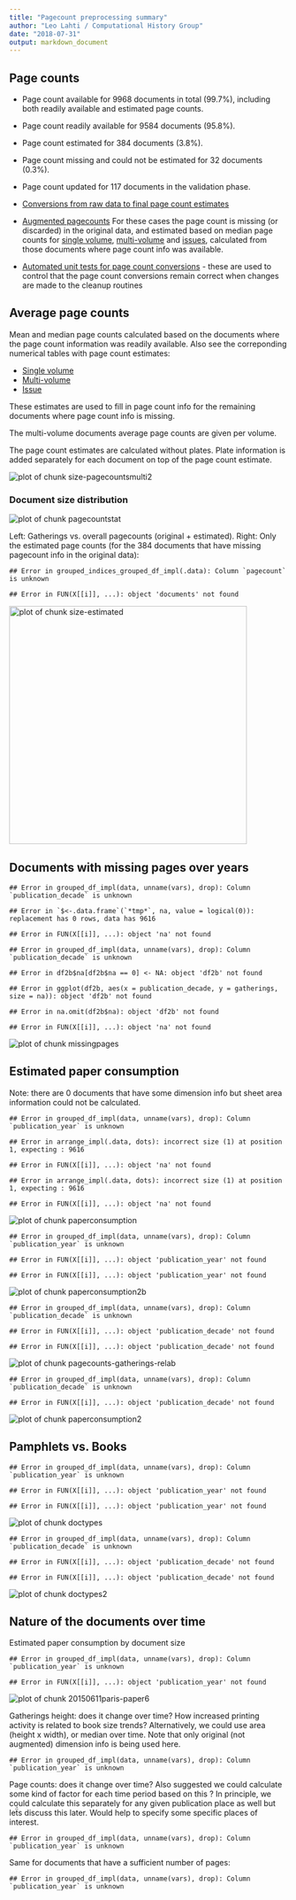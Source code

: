 ```yaml
---
title: "Pagecount preprocessing summary"
author: "Leo Lahti / Computational History Group"
date: "2018-07-31"
output: markdown_document
---
```





## Page counts

  * Page count available for 9968 documents in total (99.7%), including both readily available and estimated page counts.

  * Page count readily available for 9584 documents (95.8%). 

  * Page count estimated for 384 documents (3.8%).

  * Page count missing and could not be estimated for 32 documents (0.3%).

  * Page count updated for 117 documents in the validation phase.
  
  * [Conversions from raw data to final page count estimates](output.tables/pagecount_conversions.csv)

  * [Augmented pagecounts](output.tables/pagecount_discarded.csv) For these cases the page count is missing (or discarded) in the original data, and estimated based on median page counts for [single volume](mean_pagecounts_singlevol.csv), [multi-volume](mean_pagecounts_multivol.csv) and [issues](mean_pagecounts_issue.csv), calculated from those documents where page count info was available.

  * [Automated unit tests for page count conversions](https://github.com/COMHIS/bibliographica/blob/master/inst/extdata/tests_polish_physical_extent.csv) - these are used to control that the page count conversions remain correct when changes are made to the cleanup routines



## Average page counts

Mean and median page counts calculated based on the documents where
the page count information was readily available. Also see the
correponding numerical tables with page count estimates:

 * [Single volume](mean_pagecounts_singlevol.csv)
 * [Multi-volume](mean_pagecounts_multivol.csv)
 * [Issue](mean_pagecounts_issue.csv)

These estimates are used to fill in page count info for the remaining
documents where page count info is missing.

The multi-volume documents average page counts are given per volume.

The page count estimates are calculated without plates. Plate
information is added separately for each document on top of the page
count estimate.



![plot of chunk size-pagecountsmulti2](figure/pagecount-size-pagecountsmulti2-1.png)



### Document size distribution

![plot of chunk pagecountstat](figure/pagecount-pagecountstat-1.png)

Left: Gatherings vs. overall pagecounts (original + estimated). Right: Only the estimated page counts (for the 384 documents that have missing pagecount info in the original data):


```
## Error in grouped_indices_grouped_df_impl(.data): Column `pagecount` is unknown
```

```
## Error in FUN(X[[i]], ...): object 'documents' not found
```

<img src="figure/pagecount-size-estimated-1.png" title="plot of chunk size-estimated" alt="plot of chunk size-estimated" width="430px" />



## Documents with missing pages over years 


```
## Error in grouped_df_impl(data, unname(vars), drop): Column `publication_decade` is unknown
```

```
## Error in `$<-.data.frame`(`*tmp*`, na, value = logical(0)): replacement has 0 rows, data has 9616
```

```
## Error in FUN(X[[i]], ...): object 'na' not found
```

```
## Error in grouped_df_impl(data, unname(vars), drop): Column `publication_decade` is unknown
```

```
## Error in df2b$na[df2b$na == 0] <- NA: object 'df2b' not found
```

```
## Error in ggplot(df2b, aes(x = publication_decade, y = gatherings, size = na)): object 'df2b' not found
```

```
## Error in na.omit(df2b$na): object 'df2b' not found
```

```
## Error in FUN(X[[i]], ...): object 'na' not found
```

![plot of chunk missingpages](figure/pagecount-missingpages-1.png)


## Estimated paper consumption

Note: there are 0 documents that have some dimension info but sheet area information could not be calculated. 


```
## Error in grouped_df_impl(data, unname(vars), drop): Column `publication_year` is unknown
```

```
## Error in arrange_impl(.data, dots): incorrect size (1) at position 1, expecting : 9616
```

```
## Error in FUN(X[[i]], ...): object 'na' not found
```

```
## Error in arrange_impl(.data, dots): incorrect size (1) at position 1, expecting : 9616
```

```
## Error in FUN(X[[i]], ...): object 'na' not found
```

![plot of chunk paperconsumption](figure/pagecount-paperconsumption-1.png)


```
## Error in grouped_df_impl(data, unname(vars), drop): Column `publication_year` is unknown
```

```
## Error in FUN(X[[i]], ...): object 'publication_year' not found
```

```
## Error in FUN(X[[i]], ...): object 'publication_year' not found
```

![plot of chunk paperconsumption2b](figure/pagecount-paperconsumption2b-1.png)




```
## Error in grouped_df_impl(data, unname(vars), drop): Column `publication_decade` is unknown
```

```
## Error in FUN(X[[i]], ...): object 'publication_decade' not found
```

```
## Error in FUN(X[[i]], ...): object 'publication_decade' not found
```

![plot of chunk pagecounts-gatherings-relab](figure/pagecount-pagecounts-gatherings-relab-1.png)


```
## Error in grouped_df_impl(data, unname(vars), drop): Column `publication_decade` is unknown
```

```
## Error in FUN(X[[i]], ...): object 'publication_decade' not found
```

![plot of chunk paperconsumption2](figure/pagecount-paperconsumption2-1.png)



## Pamphlets vs. Books


```
## Error in grouped_df_impl(data, unname(vars), drop): Column `publication_year` is unknown
```

```
## Error in FUN(X[[i]], ...): object 'publication_year' not found
```

```
## Error in FUN(X[[i]], ...): object 'publication_year' not found
```

![plot of chunk doctypes](figure/pagecount-doctypes-1.png)



```
## Error in grouped_df_impl(data, unname(vars), drop): Column `publication_decade` is unknown
```

```
## Error in FUN(X[[i]], ...): object 'publication_decade' not found
```

```
## Error in FUN(X[[i]], ...): object 'publication_decade' not found
```

![plot of chunk doctypes2](figure/pagecount-doctypes2-1.png)



## Nature of the documents over time

Estimated paper consumption by document size


```
## Error in grouped_df_impl(data, unname(vars), drop): Column `publication_year` is unknown
```

```
## Error in FUN(X[[i]], ...): object 'publication_year' not found
```

![plot of chunk 20150611paris-paper6](figure/pagecount-20150611paris-paper6-1.png)


Gatherings height: does it change over time? How increased printing activity is related to book size trends? Alternatively, we could use area (height x width), or median over time. Note that only original (not augmented) dimension info is being used here.


```
## Error in grouped_df_impl(data, unname(vars), drop): Column `publication_year` is unknown
```


Page counts: does it change over time? Also suggested we could calculate some kind of factor for each time period based on this ? In principle, we could calculate this separately for any given publication place as well but leẗ́s discuss this later. Would help to specify some specific places of interest.


```
## Error in grouped_df_impl(data, unname(vars), drop): Column `publication_year` is unknown
```


Same for documents that have a sufficient number of pages:


```
## Error in grouped_df_impl(data, unname(vars), drop): Column `publication_year` is unknown
```

